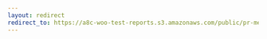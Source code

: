 ```yaml
---
layout: redirect
redirect_to: https://a8c-woo-test-reports.s3.amazonaws.com/public/pr-merge/44910/api/index.html
---
```

